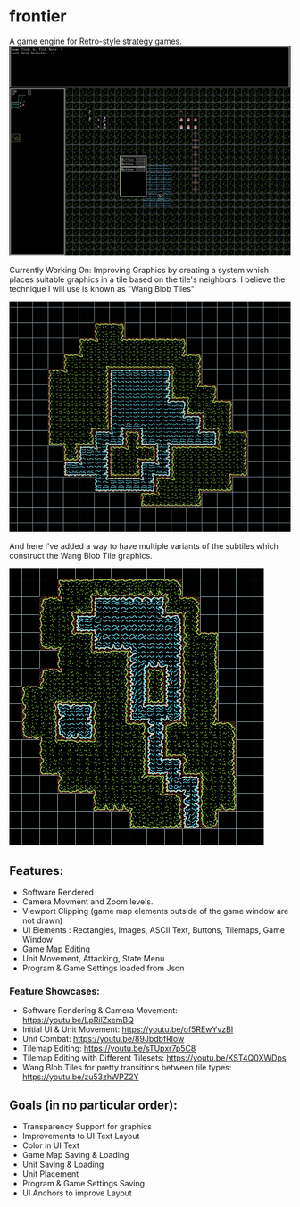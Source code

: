 # frontier
A game engine for Retro-style strategy games.
![Preview of Game](./screenshots/preview.png)

Currently Working On: Improving Graphics by creating a system which places suitable graphics in a tile based on the tile's neighbors. 
I believe the technique I will use is known as "Wang Blob Tiles"

![Preview of Wang Blob Tiles](./screenshots/wang_blob_example.png)

And here I've added a way to have multiple variants of the subtiles which construct the Wang Blob Tile graphics.

![Wang Blob Tiles With Variants](./screenshots/wang_blob_with_subtile_variants.png)

## Features:
 - Software Rendered
 - Camera Movment and Zoom levels.
 - Viewport Clipping (game map elements outside of the game window are not drawn)
 - UI Elements : Rectangles, Images, ASCII Text, Buttons, Tilemaps, Game Window
 - Game Map Editing
 - Unit Movement, Attacking, State Menu
 - Program & Game Settings loaded from Json
 
### Feature Showcases:
- Software Rendering & Camera Movement: https://youtu.be/LpRilZxemBQ
- Initial UI & Unit Movement: https://youtu.be/of5REwYvzBI
- Unit Combat: https://youtu.be/89JbdbfRlow
- Tilemap Editing: https://youtu.be/sTUpxr7p5C8
- Tilemap Editing with Different Tilesets: https://youtu.be/KST4Q0XWDps
- Wang Blob Tiles for pretty transitions between tile types: https://youtu.be/zu53zhWPZ2Y

## Goals (in no particular order):
- Transparency Support for graphics
- Improvements to UI Text Layout
- Color in UI Text
- Game Map Saving & Loading
- Unit Saving & Loading
- Unit Placement
- Program & Game Settings Saving
- UI Anchors to improve Layout
